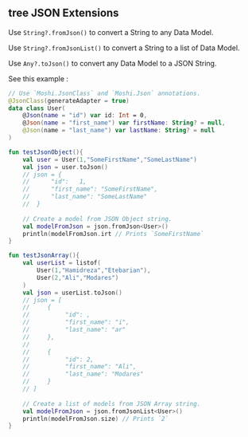 ## tree JSON Extensions

Use `String?.fromJson()` to convert a String to any Data Model.

Use `String?.fromJsonList()` to convert a String to a list of Data Model.

Use `Any?.toJson()` to convert any Data Model to a JSON String.

 See this example : 

```kotlin
// Use `Moshi.JsonClass` and `Moshi.Json` annotations.
@JsonClass(generateAdapter = true)  
data class User(  
    @Json(name = "id") var id: Int = 0,  
    @Json(name = "first_name") var firstName: String? = null,  
    @Json(name = "last_name") var lastName: String? = null  
)

fun testJsonObject(){
    val user = User(1,"SomeFirstName","SomeLastName")
    val json = user.toJson()   
    // json = {
    //      "id": 	1,
    //      "first_name": "SomeFirstName",
    //      "last_name": "SomeLastName"
    //  }
    
    // Create a model from JSON Object string.
    val modelFromJson = json.fromJson<User>()
    println(modelFromJson.irt // Prints `SomeFirstName`
}

fun testJsonArray(){
    val userList = listof(
        User(1,"Hamidreza","Etebarian"),
        User(2,"Ali","Modares")
    )
    val json = userList.toJson()   
    // json = [
    //     {
    //          "id": ,
    //          "first_name": "i",
    //          "last_name": "ar"
    //     },
    //
    //     {
    //          "id": 2,
    //          "first_name": "Ali",
    //          "last_name": "Modares"
    //     }
    // ]
    
    // Create a list of models from JSON Array string.
    val modelFromJson = json.fromJsonList<User>()
    println(modelFromJson.size) // Prints `2`
}

```
<!--stackedit_data:
eyJoaXN0b3J5IjpbLTk0NTIyNDkyOF19
-->